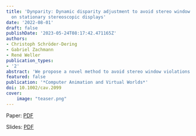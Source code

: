 ```yaml
---
title: 'Dynparity: Dynamic disparity adjustment to avoid stereo window violations
  on stationary stereoscopic displays'
date: '2022-08-01'
draft: false
publishDate: '2023-05-24T08:17:42.471165Z'
authors:
- Christoph Schröder-Dering
- Gabriel Zachmann
- René Weller
publication_types:
- '2'
abstract: 'We propose a novel method to avoid stereo window violations at screen borders. These occur for objects in front of the zero parallax plane, which appear in front of the (physical) screen, and that are clipped for one eye while still being visible for the other eye. This contradicts other stereo cues, particularly disparity, potentially resulting in eye strain and simulator sickness. In interactive and dynamic virtual environments, where the user controls the camera, e.g., via head tracking, it is impossible to avoid stereo window violations completely. We propose *Dynparity*, a novel rendering method to eliminate the conflict between clipping and negative disparity, by introducing a non-uniform stereoscopic projection. For each vertex in front of the zero parallax plane, we compute the stereoscopic projection such that the parallax approaches zero towards the edge of the screen. Our approach works entirely on the GPU in real-time and can be easily included in modern game engines. We conducted a user study comparing our method to the standard stereo projection on a large-screen stereo wall with head tracking. Our results show significantly reduced simulator sickness when using Dynparity compared to the standard stereo rendering.'
featured: false
publication: '*Computer Animation and Virtual Worlds*'
doi: 10.1002/cav.2099
cover:
    image: "teaser.png"
---
```



Paper: [PDF](https://cgvr.cs.uni-bremen.de/papers/dynparity/dynparity.pdf)

Slides: [PDF](https://cgvr.cs.uni-bremen.de/papers/dynparity/slides.pdf)